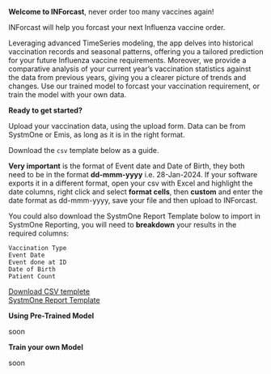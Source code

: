 **Welcome to INForcast**, never order too many vaccines again!

INForcast will help you forcast your next Influenza vaccine order.

Leveraging advanced TimeSeries modeling, the app delves into historical vaccination records and seasonal patterns, offering you a tailored prediction for your future Influenza vaccine requirements. Moreover, we provide a comparative analysis of your current year’s vaccination statistics against the data from previous years, giving you a clearer picture of trends and changes. Use our trained model to forcast your vaccination requirement, or train the model with your own data.

**Ready to get started?**

Upload your vaccination data, using the upload form. Data can be from SystmOne or Emis, as long as it is in the right format. 

Download the `csv` template below as a guide. 

**Very important** is the format of Event date and Date of Birth, they both need to be in the format **dd-mmm-yyyy** i.e. 28-Jan-2024. If your software exports it in a different format, open your csv with Excel and highlight the date columns, right click and select **format cells**, then **custom** and enter the date format as dd-mmm-yyyy, save your file and then upload to INForcast. 

You could also download the SystmOne Report Template bolow to import in SystmOne Reporting, you will need to **breakdown** your results in the required columns:

```
Vaccination Type
Event Date
Event done at ID
Date of Birth
Patient Count
```

[Download CSV templete](https://github.com/janduplessis883/project-inforcast/blob/master/inforcast/sampledata/csv_template.csv)<BR>[SystmOne Report Template](https://github.com/janduplessis883/project-inforcast/blob/master/images/INForcast-SystmOne-Search.rpt)

**Using Pre-Trained Model**

soon

**Train your own Model**

soon
